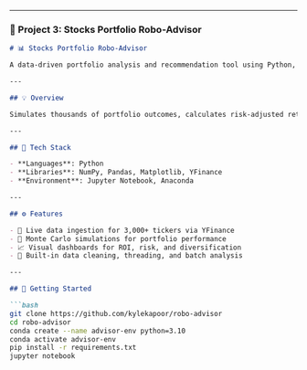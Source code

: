 
---

### 📁 Project 3: **Stocks Portfolio Robo-Advisor**

```markdown
# 📊 Stocks Portfolio Robo-Advisor

A data-driven portfolio analysis and recommendation tool using Python, Monte Carlo simulations, and real-time market data. Designed to mimic basic robo-advisors with custom risk modeling.

---

## 💡 Overview

Simulates thousands of portfolio outcomes, calculates risk-adjusted returns, and visualizes optimal investment strategies using real financial data. Designed for competition-level performance with minimal manual input.

---

## 🔧 Tech Stack

- **Languages**: Python  
- **Libraries**: NumPy, Pandas, Matplotlib, YFinance  
- **Environment**: Jupyter Notebook, Anaconda  

---

## ⚙️ Features

- 💸 Live data ingestion for 3,000+ tickers via YFinance  
- 🎲 Monte Carlo simulations for portfolio performance  
- 📈 Visual dashboards for ROI, risk, and diversification  
- 🧼 Built-in data cleaning, threading, and batch analysis  

---

## 🚀 Getting Started

```bash
git clone https://github.com/kylekapoor/robo-advisor
cd robo-advisor
conda create --name advisor-env python=3.10
conda activate advisor-env
pip install -r requirements.txt
jupyter notebook
